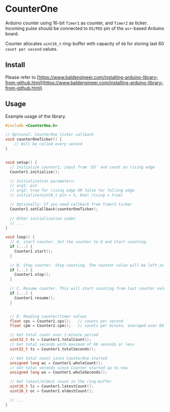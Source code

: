 # CounterOne
Arduino counter using 16-bit `Timer1` as counter, and `Timer2` as ticker. 
Incoming pulse should be connected to `D5/PD5` pin of the `avr`-based Arduino board.

Counter allocates `uint16_t` ring-buffer with capacity of `60` for storing last 60 `count per second` values.

## Install

Please refer to [https://www.baldengineer.com/installing-arduino-library-from-github.html](https://www.baldengineer.com/installing-arduino-library-from-github.html)

## Usage

Example usage of the library.

```cpp
#include <CounterOne.h>

// Optional: CounterOne ticker callback
void counterOneTicker() {
    // Will be called every second
}


void setup() {
  // Initialize counter1, input from `D5` and count on rising edge
  Counter1.initialize();

  // Initialization parameters:
  // arg1: pin
  // arg2: true for rising edge OR false for falling edge
  // initialize(uint8_t pin = 5, bool rising = true)

  // Optionally: If you need callback from Timer2 ticker
  Counter1.setCallback(counterOneTicker);
  
  // Other initialization codes
  // ...
}

void loop() {
  // A. start counter. Set the counter to 0 and start counting.
  if (...) {
    Counter1.start();
  }

  // B. Stop counter. Stop counting. The counter value will be left as is
  if (...) {
    Counter1.stop();
  }

  // C. Resume counter. This will start counting from last counter value.
  if (...) {
    Counter1.resume();
  }


  // D. Reading counter/timer values
  float cps = Counter1.cps();   // counts per second
  float cpm = Counter1.cpm();   // counts per minute, averaged over 60 cps.

  // Get total count over 1-minute period
  uint32_t tc = Counter1.totalCount();
  // Get total seconds with maximum of 60 seconds or less
  uint32_t ts = Counter1.totalSeconds();

  // Get total count since CounterOne started
  unsigned long wc = Counter1.wholeCount();
  // Get total seconds since Counter started up to now
  unsigned long ws = Counter1.wholeSeconds();

  // Get latest/oldest count in the ring-buffer
  uint16_t lc = Counter1.latestCount();
  uint16_t oc = Counter1.oldestCount();

  // ...
}
```
